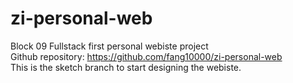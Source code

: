 # zi-personal-web
Block 09 Fullstack first personal webiste project <br>
Github repository: https://github.com/fang10000/zi-personal-web <br>
This is the sketch branch to start designing the webiste.